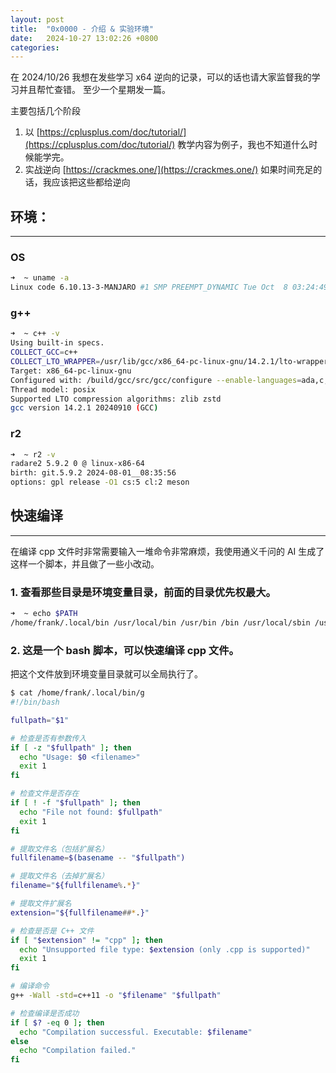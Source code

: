 ```yaml
---
layout: post
title:  "0x0000 - 介绍 & 实验环境"
date:   2024-10-27 13:02:26 +0800
categories: 
---
```


在 2024/10/26 我想在发些学习 x64 逆向的记录，可以的话也请大家监督我的学习并且帮忙查错。
至少一个星期发一篇。

主要包括几个阶段
1. 以 [https://cplusplus.com/doc/tutorial/](https://cplusplus.com/doc/tutorial/) 教学内容为例子，我也不知道什么时候能学完。
2. 实战逆向 [https://crackmes.one/](https://crackmes.one/) 如果时间充足的话，我应该把这些都给逆向

## 环境：
---
### OS
```bash
➜  ~ uname -a
Linux code 6.10.13-3-MANJARO #1 SMP PREEMPT_DYNAMIC Tue Oct  8 03:24:49 UTC 2024 x86_64 GNU/Linux
```
### g++
```bash
➜  ~ c++ -v
Using built-in specs.
COLLECT_GCC=c++
COLLECT_LTO_WRAPPER=/usr/lib/gcc/x86_64-pc-linux-gnu/14.2.1/lto-wrapper
Target: x86_64-pc-linux-gnu
Configured with: /build/gcc/src/gcc/configure --enable-languages=ada,c,c++,d,fortran,go,lto,m2,objc,obj-c++,rust --enable-bootstrap --prefix=/usr --libdir=/usr/lib --libexecdir=/usr/lib --mandir=/usr/share/man --infodir=/usr/share/info --with-bugurl=https://gitlab.archlinux.org/archlinux/packaging/packages/gcc/-/issues --with-build-config=bootstrap-lto --with-linker-hash-style=gnu --with-system-zlib --enable-__cxa_atexit --enable-cet=auto --enable-checking=release --enable-clocale=gnu --enable-default-pie --enable-default-ssp --enable-gnu-indirect-function --enable-gnu-unique-object --enable-libstdcxx-backtrace --enable-link-serialization=1 --enable-linker-build-id --enable-lto --enable-multilib --enable-plugin --enable-shared --enable-threads=posix --disable-libssp --disable-libstdcxx-pch --disable-werror
Thread model: posix
Supported LTO compression algorithms: zlib zstd
gcc version 14.2.1 20240910 (GCC)
```
### r2
```bash
➜  ~ r2 -v
radare2 5.9.2 0 @ linux-x86-64
birth: git.5.9.2 2024-08-01__08:35:56
options: gpl release -O1 cs:5 cl:2 meson
```

## 快速编译
---
在编译 cpp 文件时非常需要输入一堆命令非常麻烦，我使用通义千问的 AI 生成了这样一个脚本，并且做了一些小改动。

### 1. 查看那些目录是环境变量目录，前面的目录优先权最大。
``` bash
➜  ~ echo $PATH 
/home/frank/.local/bin /usr/local/bin /usr/bin /bin /usr/local/sbin /usr/lib/jvm/default/bin /usr/bin/site_perl /usr/bin/vendor_perl /usr/bin/core_perl /usr/lib/rustup/bin
```

### 2. 这是一个 bash 脚本，可以快速编译 cpp 文件。 
把这个文件放到环境变量目录就可以全局执行了。
```bash
$ cat /home/frank/.local/bin/g
#!/bin/bash

fullpath="$1"

# 检查是否有参数传入
if [ -z "$fullpath" ]; then
  echo "Usage: $0 <filename>"
  exit 1
fi

# 检查文件是否存在
if [ ! -f "$fullpath" ]; then
  echo "File not found: $fullpath"
  exit 1
fi

# 提取文件名（包括扩展名）
fullfilename=$(basename -- "$fullpath")

# 提取文件名（去掉扩展名）
filename="${fullfilename%.*}"

# 提取文件扩展名
extension="${fullfilename##*.}" 

# 检查是否是 C++ 文件
if [ "$extension" != "cpp" ]; then
  echo "Unsupported file type: $extension (only .cpp is supported)"
  exit 1
fi

# 编译命令
g++ -Wall -std=c++11 -o "$filename" "$fullpath"

# 检查编译是否成功
if [ $? -eq 0 ]; then
  echo "Compilation successful. Executable: $filename"
else
  echo "Compilation failed."
fi
```